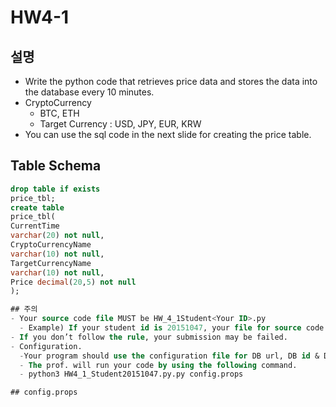 # HW4-1
## 설명
- Write the python code that retrieves price data and stores the data into the database every 10 minutes.
- CryptoCurrency
  - BTC, ETH
  - Target Currency : USD, JPY, EUR, KRW
- You can use the sql code in the next slide for creating the price table.

## Table Schema
```sql
drop table if exists 
price_tbl;
create table 
price_tbl(
CurrentTime
varchar(20) not null,
CryptoCurrencyName
varchar(10) not null,
TargetCurrencyName
varchar(10) not null,
Price decimal(20,5) not null
);

## 주의
- Your source code file MUST be HW_4_1Student<Your ID>.py
  - Example) If your student id is 20151047, your file for source code MUST BE HW4_1_Student20151047.py
- If you don’t follow the rule, your submission may be failed.
- Configuration.
  -Your program should use the configuration file for DB url, DB id & DB pass.
  - The prof. will run your code by using the following command.
  - python3 HW4_1_Student20151047.py.py config.props

## config.props
